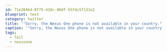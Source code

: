 ```yaml
---
id: 71e204bd-8f75-418c-80df-55fdc5f131e2
blueprint: text
category: twitter
title: '"Sorry, the Nexus One phone is not available in your country." (Canada)  #fail #nexusone'
caption: '"Sorry, the Nexus One phone is not available in your country." (Canada)  <span class="hashtag hashtag_local">#<a href="http://tweettemp.darylchymko.ca/?tag=fail">fail</a> <span class="hashtag hashtag_local">#<a href="http://tweettemp.darylchymko.ca/?tag=nexusone">nexusone</a>'
tags:
  - fail
  - nexusone
---
```

